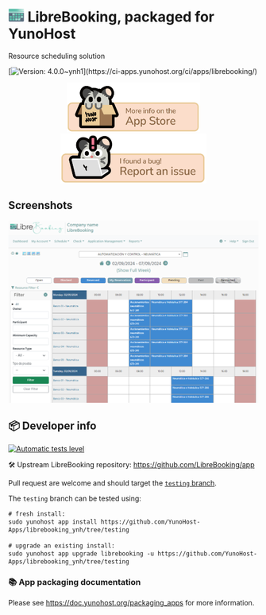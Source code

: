 <!--
N.B.: This README was automatically generated by <https://github.com/YunoHost/apps_tools/blob/main/readme_generator>
It shall NOT be edited by hand.
-->

<h1>
  <img src="https://raw.githubusercontent.com/YunoHost/apps/main/logos/librebooking.png" width="32px" alt="Logo of LibreBooking">
  LibreBooking, packaged for YunoHost
</h1>

Resource scheduling solution

[![Version: 4.0.0~ynh1](https://img.shields.io/badge/Version-4.0.0~ynh1-rgb(18,138,11)?style=for-the-badge)](https://ci-apps.yunohost.org/ci/apps/librebooking/)

<div align="center">
<a href="https://apps.yunohost.org/app/librebooking"><img height="100px" src="https://github.com/YunoHost/yunohost-artwork/raw/refs/heads/main/badges/neopossum-badges/badge_more_info_on_the_appstore.svg"/></a>
<a href="https://github.com/YunoHost-Apps/librebooking_ynh/issues"><img height="100px" src="https://github.com/YunoHost/yunohost-artwork/raw/refs/heads/main/badges/neopossum-badges/badge_report_an_issue.svg"/></a>
</div>


## Screenshots
![Screenshot of LibreBooking](./doc/screenshots/06.png)

## 📦 Developer info

[![Automatic tests level](https://apps.yunohost.org/badge/cilevel/librebooking)](https://ci-apps.yunohost.org/ci/apps/librebooking/)

🛠️ Upstream LibreBooking repository: <https://github.com/LibreBooking/app>

Pull request are welcome and should target the [`testing` branch](https://github.com/YunoHost-Apps/librebooking_ynh/tree/testing).

The `testing` branch can be tested using:
```
# fresh install:
sudo yunohost app install https://github.com/YunoHost-Apps/librebooking_ynh/tree/testing

# upgrade an existing install:
sudo yunohost app upgrade librebooking -u https://github.com/YunoHost-Apps/librebooking_ynh/tree/testing
```

### 📚 App packaging documentation

Please see <https://doc.yunohost.org/packaging_apps> for more information.